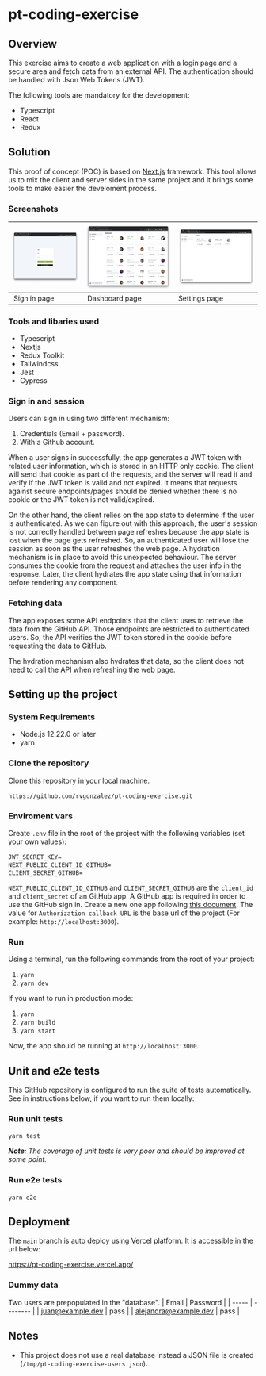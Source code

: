 # pt-coding-exercise

## Overview

This exercise aims to create a web application with a login page and a secure area and fetch data from an external API. The authentication should be handled with Json Web Tokens (JWT).

The following tools are mandatory for the development:

- Typescript
- React
- Redux

## Solution

This proof of concept (POC) is based on [Next.js](https://nextjs.org/) framework. This tool allows us to mix the client and server sides in the same project and it brings some tools to make easier the develoment process.

### Screenshots

| ![Sign in page!](/doc/images/signin.png) | ![Dashboard page!](/doc/images/dashboard.png) | ![Settings page!](/doc/images/settings.png) |
| ---------------------------------------- | --------------------------------------------- | ------------------------------------------- |
|  Sign in page                            |  Dashboard page                               | Settings page                               |

### Tools and libaries used

- Typescript
- Nextjs
- Redux Toolkit
- Tailwindcss
- Jest
- Cypress

### Sign in and session

Users can sign in using two different mechanism:

1. Credentials (Email + password).
2. With a Github account.

When a user signs in successfully, the app generates a JWT token with related user information, which is stored in an HTTP only cookie. The client will send that cookie as part of the requests, and the server will read it and verify if the JWT token is valid and not expired. It means that requests against secure endpoints/pages should be denied whether there is no cookie or the JWT token is not valid/expired.

On the other hand, the client relies on the app state to determine if the user is authenticated. As we can figure out with this approach, the user's session is not correctly handled between page refreshes because the app state is lost when the page gets refreshed. So, an authenticated user will lose the session as soon as the user refreshes the web page. A hydration mechanism is in place to avoid this unexpected behaviour. The server consumes the cookie from the request and attaches the user info in the response. Later, the client hydrates the app state using that information before rendering any component.

### Fetching data

The app exposes some API endpoints that the client uses to retrieve the data from the GitHub API. Those endpoints are restricted to authenticated users. So, the API verifies the JWT token stored in the cookie before requesting the data to GitHub.

The hydration mechanism also hydrates that data, so the client does not need to call the API when refreshing the web page.

## Setting up the project

### System Requirements

- Node.js 12.22.0 or later
- yarn

### Clone the repository

Clone this repository in your local machine.

```
https://github.com/rvgonzalez/pt-coding-exercise.git
```

### Enviroment vars

Create `.env` file in the root of the project with the following variables (set your own values):

```
JWT_SECRET_KEY=
NEXT_PUBLIC_CLIENT_ID_GITHUB=
CLIENT_SECRET_GITHUB=
```

`NEXT_PUBLIC_CLIENT_ID_GITHUB` and `CLIENT_SECRET_GITHUB` are the `client_id` and `client_secret` of an GitHub app. A GitHub app is required in order to use the GitHub sign in. Create a new one app following [this document](https://docs.github.com/en/rest/guides/basics-of-authentication#registering-your-app). The value for `Authorization callback URL` is the base url of the project (For example: `http://localhost:3000`).

### Run

Using a terminal, run the following commands from the root of your project:

1. `yarn`
2. `yarn dev`

If you want to run in production mode:

1. `yarn`
2. `yarn build`
3. `yarn start`

Now, the app should be running at `http://localhost:3000`.

## Unit and e2e tests

This GitHub repository is configured to run the suite of tests automatically. See in instructions below, if you want to run them locally:

### Run unit tests

```
yarn test
```
_**Note**: The coverage of unit tests is very poor and should be improved at some point._

### Run e2e tests

```
yarn e2e
```

## Deployment

The `main` branch is auto deploy using Vercel platform. It is accessible in the url below:

https://pt-coding-exercise.vercel.app/

### Dummy data

Two users are prepopulated in the "database".
| Email | Password |
| ----- | -------- |
| juan@example.dev | pass |
| alejandra@example.dev | pass |

## Notes

- This project does not use a real database instead a JSON file is created (`/tmp/pt-coding-exercise-users.json`).
